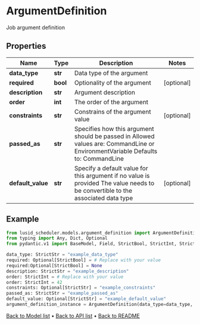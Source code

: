 # ArgumentDefinition

Job argument definition
## Properties
Name | Type | Description | Notes
------------ | ------------- | ------------- | -------------
**data_type** | **str** | Data type of the argument | 
**required** | **bool** | Optionality of the argument | [optional] 
**description** | **str** | Argument description | 
**order** | **int** | The order of the argument | 
**constraints** | **str** | Constrains of the argument value | [optional] 
**passed_as** | **str** | Specifies how this argument should be passed in  Allowed values are: CommandLine or EnvironmentVariable    Defaults to: CommandLine | 
**default_value** | **str** | Specify a default value for this argument if no value is provided  The value needs to be convertible to the associated data type | [optional] 
## Example

```python
from lusid_scheduler.models.argument_definition import ArgumentDefinition
from typing import Any, Dict, Optional
from pydantic.v1 import BaseModel, Field, StrictBool, StrictInt, StrictStr, constr

data_type: StrictStr = "example_data_type"
required: Optional[StrictBool] = # Replace with your value
required:Optional[StrictBool] = None
description: StrictStr = "example_description"
order: StrictInt = # Replace with your value
order: StrictInt = 42
constraints: Optional[StrictStr] = "example_constraints"
passed_as: StrictStr = "example_passed_as"
default_value: Optional[StrictStr] = "example_default_value"
argument_definition_instance = ArgumentDefinition(data_type=data_type, required=required, description=description, order=order, constraints=constraints, passed_as=passed_as, default_value=default_value)

```

[Back to Model list](../README.md#documentation-for-models) &#8226; [Back to API list](../README.md#documentation-for-api-endpoints) &#8226; [Back to README](../README.md)

